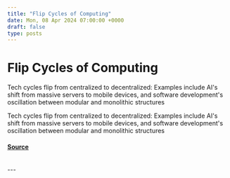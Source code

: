 ```yaml
---
title: "Flip Cycles of Computing"
date: Mon, 08 Apr 2024 07:00:00 +0000
draft: false
type: posts
---
```

# Flip Cycles of Computing





Tech cycles flip from centralized to decentralized: Examples include AI's shift from massive servers to mobile devices, and software development's oscillation between modular and monolithic structures

Tech cycles flip from centralized to decentralized: Examples include AI's shift from massive servers to mobile devices, and software development's oscillation between modular and monolithic structures

#### [Source](https://blog.anantshri.info/flip-cycles-of-computing/)

<br/>
---
